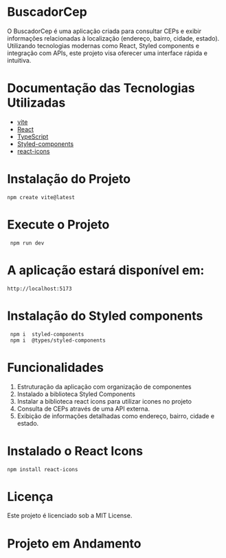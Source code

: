 # BuscadorCep

O BuscadorCep é uma aplicação criada para consultar CEPs e exibir informações relacionadas à localização (endereço, bairro, cidade, estado). Utilizando tecnologias modernas como React, Styled components e integração com APIs, este projeto visa oferecer uma interface rápida e intuitiva.

# Documentação das Tecnologias Utilizadas

  - [vite](https://vitejs.dev/)
  - [React](https://react.dev/)
  - [TypeScript](https://www.typescriptlang.org/)
  - [Styled-components](https://styled-components.com/)
  - [react-icons](https://react-icons.github.io/react-icons/)

# Instalação do Projeto

    npm create vite@latest

# Execute o Projeto

     npm run dev

# A aplicação estará disponível em:

    http://localhost:5173 

# Instalação do Styled components
     npm i  styled-components
     npm i  @types/styled-components
    


# Funcionalidades

1. Estruturação da aplicação com organização de componentes
2. Instalado a biblioteca Styled Components
3. Instalar a biblioteca react icons para utilizar icones no projeto
4. Consulta de CEPs através de uma API externa.
5. Exibição de informações detalhadas como endereço, bairro, cidade e estado.


# Instalado o React Icons

    npm install react-icons

# Licença
Este projeto é licenciado sob a MIT License.


# Projeto em Andamento